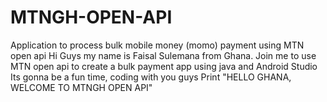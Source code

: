 # MTNGH-OPEN-API
Application to process bulk mobile money  (momo) payment using MTN open api
Hi Guys my name is Faisal Sulemana from Ghana. Join me to use MTN open api to create a bulk payment app using java and Android Studio
Its gonna be a fun time, coding with you guys
Print "HELLO GHANA, WELCOME TO MTNGH OPEN API"
